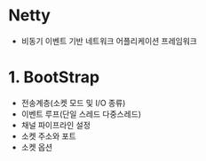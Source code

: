 # Netty
 - 비동기 이벤트 기반 네트워크 어플리케이션 프레임워크

# 1. BootStrap
  - 전송계층(소켓 모드 및 I/O 종류)
  - 이벤트 루프(단일 스레드 다중스레드)
  - 채널 파이프라인 설정
  - 소켓 주소와 포트
  - 소켓 옵션
  
  
